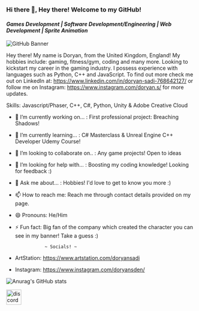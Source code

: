 ### Hi there 👋, Hey there! Welcome to my GitHub! 
#### *Games Development | Software Development/Engineering | Web Development | Sprite Animation*
![GitHub Banner](https://user-images.githubusercontent.com/39602652/113458955-fd4a7b00-940b-11eb-830b-4f7f2fc12cb4.png)

Hey there! My name is Doryan, from the United Kingdom, England! My hobbies include: gaming, fitness/gym, coding and many more. Looking to kickstart my career in the gaming industry. I possess experience with languages such as Python, C++ and JavaScript. To find out more check me out on LinkedIn at: https://www.linkedin.com/in/doryan-sadi-768642127/ or follow me on Instagram: https://www.instagram.com/doryan.s/ for more updates.

Skills: Javascript/Phaser, C++, C#, Python, Unity & Adobe Creative Cloud

- 🔭 I’m currently working on... : First professional project: Breaching Shadows! 

- 🌱 I’m currently learning... : C# Masterclass & Unreal Engine C++ Developer Udemy Course! 

- 👯 I’m looking to collaborate on.. : Any game projects! Open to ideas 

- 🤔 I’m looking for help with... : Boosting my coding knowledge! Looking for feedback :)  

- 💬 Ask me about... : Hobbies! I'd love to get to know you more :)  

- 📫 How to reach me: Reach me through contact details provided on my page.  

- 😄 Pronouns: He/Him  

- ⚡ Fun fact: Big fan of the company which created the character you can see in my banner! Take a guess :)  

                 ~ Socials! ~
- ArtStation: https://www.artstation.com/doryansadi
- Instagram:  https://www.instagram.com/doryansden/

![Anurag's GitHub stats](https://github-readme-stats.vercel.app/api?username=DoryanSadi&hide=contribs,prs)

[<img src='https://cdn.jsdelivr.net/npm/simple-icons@3.0.1/icons/discord.svg' alt='discord' height='40'>](「Philemon」¥#4828)  

